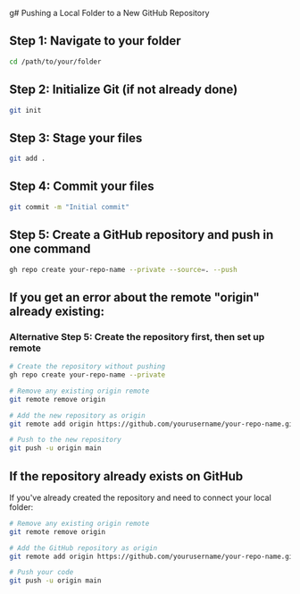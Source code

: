 g# Pushing a Local Folder to a New GitHub Repository

## Step 1: Navigate to your folder
```bash
cd /path/to/your/folder
```

## Step 2: Initialize Git (if not already done)
```bash
git init
```

## Step 3: Stage your files
```bash
git add .
```

## Step 4: Commit your files
```bash
git commit -m "Initial commit"
```

## Step 5: Create a GitHub repository and push in one command
```bash
gh repo create your-repo-name --private --source=. --push
```

## If you get an error about the remote "origin" already existing:

### Alternative Step 5: Create the repository first, then set up remote
```bash
# Create the repository without pushing
gh repo create your-repo-name --private

# Remove any existing origin remote
git remote remove origin

# Add the new repository as origin
git remote add origin https://github.com/yourusername/your-repo-name.git

# Push to the new repository
git push -u origin main
```

## If the repository already exists on GitHub
If you've already created the repository and need to connect your local folder:

```bash
# Remove any existing origin remote
git remote remove origin

# Add the GitHub repository as origin
git remote add origin https://github.com/yourusername/your-repo-name.git

# Push your code
git push -u origin main
```